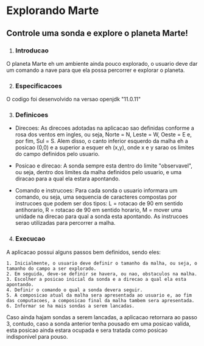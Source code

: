 # Explorando Marte
## Controle uma sonda e explore o planeta Marte!

1. ### Introducao 
O planeta Marte eh um ambiente ainda pouco explorado, o usuario deve dar um comando a nave para que ela possa percorrer e explorar o planeta. 

2. ### Especificacoes
O codigo foi desenvolvido na versao openjdk "11.0.11"

3. ### Definicoes
- Direcoes: As direcoes adotadas na aplicacao sao definidas conforme a rosa dos ventos em ingles, ou seja, Norte = N, Leste = W, Oeste = E e, por fim, Sul = S. Alem disso, o canto inferior esquerdo da malha eh a posicao (0,0) e a superior a esquer eh (x,y), onde x e y sarao os limites do campo definidos pelo usuario.

- Posicao e direcao: A sonda sempre esta dentro do limite "observavel", ou seja, dentro dos limites da malha definidos pelo usuario, e uma diracao para a qual ela estara apontando. 

- Comando e instrucoes: Para cada sonda o usuario informara um comando, ou seja, uma sequencia de caracteres compostas por instrucoes que podem ser dos tipos: L = rotacao de 90 em sentido antihorario, R = rotacao de 90 em sentido horario, M = mover uma unidade na direcao para qual a sonda esta apontando. As instrucoes serao utilizadas para percorrer a malha. 

4. ### Execucao
A aplicacao possui alguns passos bem definidos, sendo eles:

    1. Inicialmente, o usuario deve definir o tamanho da malha, ou seja, o tamanho do campo a ser explorado. 
    2. Em seguida, deve-se definir se havera, ou nao, obstaculos na malha.
    3. Escolher a posicao inicial da sonda e a direcao a qual ela esta apontando.
    4. Definir o comando o qual a sonda devera seguir.
    5. A composicao atual da malha sera apresentada ao usuario e, ao fim das computacoes, a composicao final da malha tambem sera apresentada. 
    6. Informar se ha mais sondas a serem lancadas.

Caso ainda hajam sondas a serem lancadas, a aplicacao retornara ao passo 3, contudo, caso a sonda anterior tenha pousado em uma posicao valida, esta posicao ainda estara ocupada e sera tratada como posicao indisponivel para pouso.

